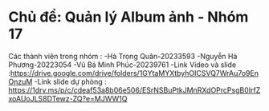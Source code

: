 # Chủ đề: Quản lý Album ảnh - Nhóm 17
Các thành viên trong nhóm :
-Hà Trọng Quân-20233593
-Nguyễn Hà Phương-20223054
-Vũ Bá Minh Phúc-20239761
-Link Video và slide :https://drive.google.com/drive/folders/1GYtaMYXtbyhOICSVQ7WrAu7o9EnOnzuM
-Link slide dự phòng : https://1drv.ms/p/c/cdeaf53a8b06e506/ESrNSBuPtkJMnRXdOPrcPsgB0IrfZxoAUoJLS8DTewz-ZQ?e=MJWW1Q
